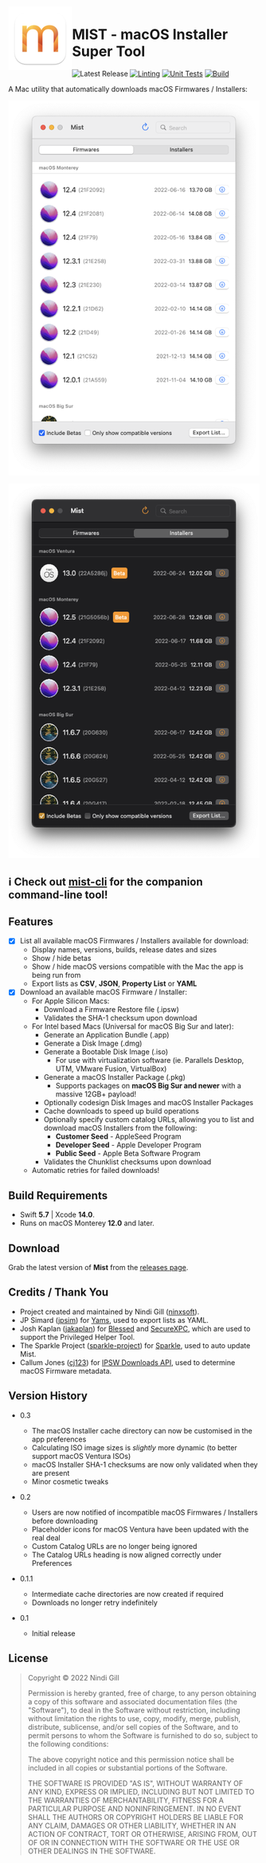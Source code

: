 <img align="left" width="128" height="128" src="Readme%20Resources/App%20Icon.png">

# MIST - macOS Installer Super Tool

![Latest Release](https://img.shields.io/github/v/release/ninxsoft/Mist?display_name=tag&label=Latest%20Release&sort=semver) [![Linting](https://github.com/ninxsoft/Mist/actions/workflows/linting.yml/badge.svg)](https://github.com/ninxsoft/Mist/actions/workflows/linting.yml) [![Unit Tests](https://github.com/ninxsoft/Mist/actions/workflows/unit_tests.yml/badge.svg)](https://github.com/ninxsoft/Mist/actions/workflows/unit_tests.yml) [![Build](https://github.com/ninxsoft/Mist/actions/workflows/build.yml/badge.svg)](https://github.com/ninxsoft/Mist/actions/workflows/build.yml)

A Mac utility that automatically downloads macOS Firmwares / Installers:

![Example - Firmwares](Readme%20Resources/Example%20-%20Firmwares.png)

![Example - Installers](Readme%20Resources/Example%20-%20Installers.png)

## :information_source: Check out [mist-cli](https://github.com/ninxsoft/mist-cli) for the companion command-line tool!

## Features

- [x] List all available macOS Firmwares / Installers available for download:
  - Display names, versions, builds, release dates and sizes
  - Show / hide betas
  - Show / hide macOS versions compatible with the Mac the app is being run from
  - Export lists as **CSV**, **JSON**, **Property List** or **YAML**
- [x] Download an available macOS Firmware / Installer:
  - For Apple Silicon Macs:
    - Download a Firmware Restore file (.ipsw)
    - Validates the SHA-1 checksum upon download
  - For Intel based Macs (Universal for macOS Big Sur and later):
    - Generate an Application Bundle (.app)
    - Generate a Disk Image (.dmg)
    - Generate a Bootable Disk Image (.iso)
      - For use with virtualization software (ie. Parallels Desktop, UTM, VMware Fusion, VirtualBox)
    - Generate a macOS Installer Package (.pkg)
      - Supports packages on **macOS Big Sur and newer** with a massive 12GB+ payload!
    - Optionally codesign Disk Images and macOS Installer Packages
    - Cache downloads to speed up build operations
    - Optionally specify custom catalog URLs, allowing you to list and download macOS Installers from the following:
      - **Customer Seed** - AppleSeed Program
      - **Developer Seed** - Apple Developer Program
      - **Public Seed** - Apple Beta Software Program
    - Validates the Chunklist checksums upon download
  - Automatic retries for failed downloads!

## Build Requirements

- Swift **5.7** | Xcode **14.0**.
- Runs on macOS Monterey **12.0** and later.

## Download

Grab the latest version of **Mist** from the [releases page](https://github.com/ninxsoft/Mist/releases).

## Credits / Thank You

- Project created and maintained by Nindi Gill ([ninxsoft](https://github.com/ninxsoft)).
- JP Simard ([jpsim](https://github.com/jpsim)) for [Yams](https://github.com/jpsim/Yams), used to export lists as YAML.
- Josh Kaplan ([jakaplan](https://github.com/jakaplan)) for [Blessed](https://github.com/trilemma-dev/Blessed) and [SecureXPC](https://github.com/trilemma-dev/SecureXPC), which are used to support the Privileged Helper Tool.
- The Sparkle Project ([sparkle-project](https://github.com/sparkle-project)) for [Sparkle](https://github.com/sparkle-project/Sparkle), used to auto update Mist.
- Callum Jones ([cj123](https://github.com/cj123)) for [IPSW Downloads API](https://ipswdownloads.docs.apiary.io), used to determine macOS Firmware metadata.

## Version History

- 0.3

  - The macOS Installer cache directory can now be customised in the app preferences
  - Calculating ISO image sizes is _slightly_ more dynamic (to better support macOS Ventura ISOs)
  - macOS Installer SHA-1 checksums are now only validated when they are present
  - Minor cosmetic tweaks

- 0.2

  - Users are now notified of incompatible macOS Firmwares / Installers before downloading
  - Placeholder icons for macOS Ventura have been updated with the real deal
  - Custom Catalog URLs are no longer being ignored
  - The Catalog URLs heading is now aligned correctly under Preferences

- 0.1.1

  - Intermediate cache directories are now created if required
  - Downloads no longer retry indefinitely

- 0.1

  - Initial release

## License

> Copyright © 2022 Nindi Gill
>
> Permission is hereby granted, free of charge, to any person obtaining a copy
> of this software and associated documentation files (the "Software"), to deal
> in the Software without restriction, including without limitation the rights
> to use, copy, modify, merge, publish, distribute, sublicense, and/or sell
> copies of the Software, and to permit persons to whom the Software is
> furnished to do so, subject to the following conditions:
>
> The above copyright notice and this permission notice shall be included in all
> copies or substantial portions of the Software.
>
> THE SOFTWARE IS PROVIDED "AS IS", WITHOUT WARRANTY OF ANY KIND, EXPRESS OR
> IMPLIED, INCLUDING BUT NOT LIMITED TO THE WARRANTIES OF MERCHANTABILITY,
> FITNESS FOR A PARTICULAR PURPOSE AND NONINFRINGEMENT. IN NO EVENT SHALL THE
> AUTHORS OR COPYRIGHT HOLDERS BE LIABLE FOR ANY CLAIM, DAMAGES OR OTHER
> LIABILITY, WHETHER IN AN ACTION OF CONTRACT, TORT OR OTHERWISE, ARISING FROM,
> OUT OF OR IN CONNECTION WITH THE SOFTWARE OR THE USE OR OTHER DEALINGS IN THE
> SOFTWARE.
